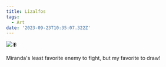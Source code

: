 ```yaml
---
title: Lizalfos
tags:
  - Art
date: '2023-09-23T10:35:07.322Z'
---
```


![🪰](https://res.cloudinary.com/cpadilla/image/upload/t_optimize/chrisdpadilla/blog/art/Lizalfos_nq9lku.jpg)

Miranda's least favorite enemy to fight, but my favorite to draw!
